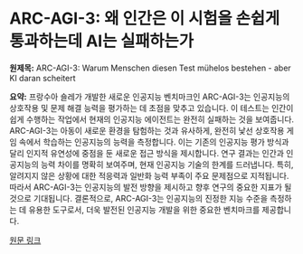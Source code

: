 # ARC-AGI-3: 왜 인간은 이 시험을 손쉽게 통과하는데 AI는 실패하는가

**원제목:** ARC-AGI-3: Warum Menschen diesen Test mühelos bestehen - aber KI daran scheitert

**요약:** 프랑수아 숄레가 개발한 새로운 인공지능 벤치마크인 ARC-AGI-3는 인공지능의 상호작용 및 문제 해결 능력을 평가하는 데 초점을 맞추고 있습니다.  이 테스트는 인간이 쉽게 수행하는 작업에서 현재의 인공지능 에이전트는 완전히 실패하는 것을 보여줍니다.  ARC-AGI-3는 아동이 새로운 환경을 탐험하는 것과 유사하게, 완전히 낯선 상호작용 게임 속에서 학습하는 인공지능의 능력을 측정합니다.  이는 기존의 인공지능 평가 방식과 달리 인지적 유연성에 중점을 둔 새로운 접근 방식을 제시합니다.  연구 결과는 인간과 인공지능의 능력 차이를 명확히 보여주며,  현재 인공지능 기술의 한계를 드러냅니다.  특히,  알려지지 않은 상황에 대한 적응력과 일반화 능력 부족이 주요 문제점으로 지적됩니다.  따라서 ARC-AGI-3는 인공지능의 발전 방향을 제시하고 향후 연구의 중요한 지표가 될 것으로 기대됩니다.  결론적으로,  ARC-AGI-3는 인공지능의 진정한 지능 수준을 측정하는 데 유용한 도구로서,  더욱 발전된 인공지능 개발을 위한 중요한 벤치마크를 제공합니다.

[원문 링크](https://www.finanznachrichten.de/nachrichten-2025-07/65953803-arc-agi-3-warum-menschen-diesen-test-muehelos-bestehen-aber-ki-daran-scheitert-397.htm)
